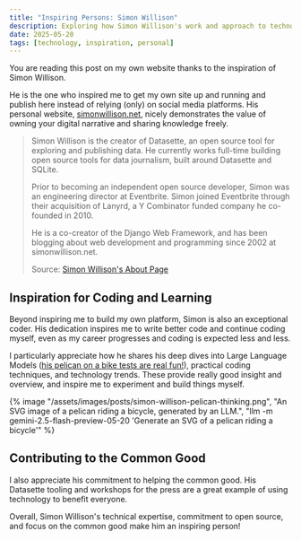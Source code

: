```yaml
---
title: "Inspiring Persons: Simon Willison"
description: Exploring how Simon Willison's work and approach to technology and society inspired me to build my own website and continue coding.
date: 2025-05-20
tags: [technology, inspiration, personal]
---
```


You are reading this post on my own website thanks to the inspiration of Simon Willison.

He is the one who inspired me to get my own site up and running and publish here instead of relying (only) on social media platforms. His personal website, [simonwillison.net](https://simonwillison.net/), nicely demonstrates the value of owning your digital narrative and sharing knowledge freely.

>Simon Willison is the creator of Datasette, an open source tool for exploring and publishing data. He currently works full-time building open source tools for data journalism, built around Datasette and SQLite.
>
>Prior to becoming an independent open source developer, Simon was an engineering director at Eventbrite. Simon joined Eventbrite through their acquisition of Lanyrd, a Y Combinator funded company he co-founded in 2010.
>
>He is a co-creator of the Django Web Framework, and has been blogging about web development and programming since 2002 at simonwillison.net.
>
>Source: [Simon Willison's About Page](https://simonwillison.net/about/)

## Inspiration for Coding and Learning

Beyond inspiring me to build my own platform, Simon is also an exceptional coder. His dedication inspires me to write better code and continue coding myself, even as my career progresses and coding is expected less and less.

I particularly appreciate how he shares his deep dives into Large Language Models ([his pelican on a bike tests are real fun!](https://simonwillison.net/tags/pelican-riding-a-bicycle/)), practical coding techniques, and technology trends. These provide really good insight and overview, and inspire me to experiment and build things myself.

{% image "/assets/images/posts/simon-willison-pelican-thinking.png", "An SVG image of a pelican riding a bicycle, generated by an LLM.", "llm -m gemini-2.5-flash-preview-05-20 'Generate an SVG of a pelican riding a bicycle'" %}

## Contributing to the Common Good

I also appreciate his commitment to helping the common good. His Datasette tooling and workshops for the press are a great example of using technology to benefit everyone.

Overall, Simon Willison's technical expertise, commitment to open source, and focus on the common good make him an inspiring person!

